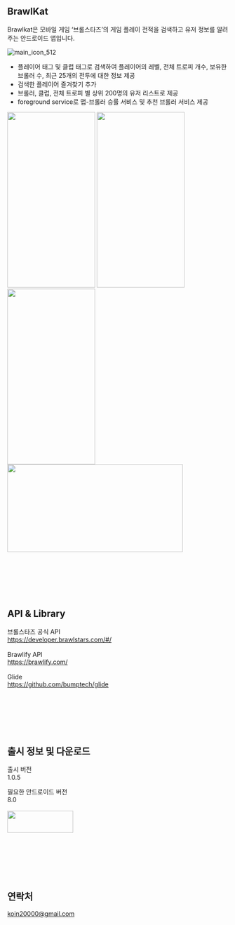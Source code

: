 ## BrawlKat

Brawlkat은 모바일 게임 ‘브롤스타즈’의 게임 플레이 전적을 검색하고 유저 정보를 알려주는 안드로이드 앱입니다. 

![main_icon_512](https://user-images.githubusercontent.com/26290540/118263733-9e3f5200-b4f1-11eb-9a44-51b0a8ef3be7.png)
<br/>

- 플레이어 태그 및 클럽 태그로 검색하여 플레이어의 레벨, 전체 트로피 개수, 보유한 브롤러 수, 최근 25개의 전투에 대한 정보 제공<br/>
- 검색한 플레이어 즐겨찾기 추가<br/>
- 브롤러, 클럽, 전체 트로피 별 상위 200명의 유저 리스트로 제공<br/>
- foreground service로 맵-브롤러 승률 서비스 및 추천 브롤러 서비스 제공<br/>

<img src="https://user-images.githubusercontent.com/26290540/118202366-be8cf380-b494-11eb-911f-dc6d2dee4425.png"  width="200" height="400">
<img src="https://user-images.githubusercontent.com/26290540/118202363-bd5bc680-b494-11eb-9e4f-0703e35df6a6.png"  width="200" height="400">
<img src="https://user-images.githubusercontent.com/26290540/118202762-8df98980-b495-11eb-8857-144b93267662.png"  width="200" height="400">
<img src="https://user-images.githubusercontent.com/26290540/118202752-8934d580-b495-11eb-8742-f574d7266c7d.jpeg"  width="400" height="200">

<br/><br/><br/><br/><br/>

## API & Library

브롤스타즈 공식 API<br/>
https://developer.brawlstars.com/#/
<br/><br/>
Brawlify API<br/>
https://brawlify.com/
<br/><br/>
Glide<br/>
https://github.com/bumptech/glide


<br/><br/><br/><br/><br/>

## 출시 정보 및 다운로드 

출시 버전<br/>
1.0.5

필요한 안드로이드 버전<br/>
8.0
<br/>
<br/>
<a href="https://play.google.com/store/apps/details?id=com.keykat.keykat.brawlkat&hl=ko">
<img src="https://user-images.githubusercontent.com/26290540/118263842-c16a0180-b4f1-11eb-9960-b0f015deaa7d.png"  width="150" height="50"></a>

<br/><br/><br/><br/><br/>
## 연락처

koin20000@gmail.com

